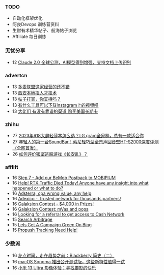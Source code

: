 ### TODO
-  自动化框架优化
-  阿良Devops 训练营资料
-  生财有术精华帖子、航海帖子浏览
-  Affiliate 每日训练

### 无忧分享
<!-- ruyo:START -->
-  12 [Claude 2.0 全球公测，AI模型得到增强，支持文档上传识别](https://51.ruyo.net/18428.html)<!-- ruyo:END -->

### advertcn
<!-- advertcn:START -->
-  13 [多麦联盟这家经营的还不错](https://www.advertcn.com/forum.php?mod=viewthread&tid=111194)
-  13 [西安本地招人才技术](https://www.advertcn.com/forum.php?mod=viewthread&tid=111193)
-  13 [帖子打赏，你支持吗？](https://www.advertcn.com/forum.php?mod=viewthread&tid=111191)
-  13 [有什么工具可以下载Instagram上的视频吗](https://www.advertcn.com/forum.php?mod=viewthread&tid=111190)
-  13 [大佬们 有没有靠谱的渠道 购买美国长期卡](https://www.advertcn.com/forum.php?mod=viewthread&tid=111187)<!-- advertcn:END -->

### zhihu
<!-- zhihu:START -->
-  27 [2023年618大屏轻薄本怎么选？LG gram全家桶，总有一款适合你](http://zhuanlan.zhihu.com/p/632641888?utm_campaign=rss&utm_medium=rss&utm_source=rss&utm_content=title)
-  27 [年轻人的第一台SoundBar！索尼轻巧型全景声回音壁HT-S2000深度评测（全网首发）](http://zhuanlan.zhihu.com/p/630990296?utm_campaign=rss&utm_medium=rss&utm_source=rss&utm_content=title)
-  26 [如何评价密室逃脱游戏《长安乱》？](http://www.zhihu.com/question/563950552/answer/3045961312?utm_campaign=rss&utm_medium=rss&utm_source=rss&utm_content=title)<!-- zhihu:END -->

### afflift
<!-- afflift:START -->
-  16 [Step 7 - Add our BeMob Postback to MOBIPIUM](https://afflift.com/f/threads/step-7-add-our-bemob-postback-to-mobipium.2944/)
-  16 [Help! RTX Traffic Died Today! Anyone have any insight into what happened or what to do?](https://afflift.com/f/threads/help-rtx-traffic-died-today-anyone-have-any-insight-into-what-happened-or-what-to-do.10847/)
-  16 [Adsterra, cpa wrong value, any help](https://afflift.com/f/threads/adsterra-cpa-wrong-value-any-help.11288/)
-  16 [Adexico - Trusted network for thousands partners!](https://afflift.com/f/threads/adexico-trusted-network-for-thousands-partners.5592/)
-  16 [Galaksion Contest - $4,000 in Prizes!](https://afflift.com/f/threads/galaksion-contest-4-000-in-prizes.11219/)
-  16 [Galaksion Contest: mVas and pops](https://afflift.com/f/threads/galaksion-contest-mvas-and-pops.11292/)
-  16 [Looking for a referral to get access to Cash Network](https://afflift.com/f/threads/looking-for-a-referral-to-get-access-to-cash-network.11291/)
-  15 [Search Arbitrage](https://afflift.com/f/threads/search-arbitrage.11289/)
-  15 [Lets Get A Campaign Green On Bing](https://afflift.com/f/threads/lets-get-a-campaign-green-on-bing.9391/)
-  15 [Propush Tracking Need Help!](https://afflift.com/f/threads/propush-tracking-need-help.11290/)<!-- afflift:END -->

### 少数派
<!-- sspai:START -->
-  16 [花点时间，走在趋势之前：Blackberry 简史（二）](https://sspai.com/prime/story/vintage-tech-stories-blackberry-2)
-  16 [macOS Sonoma 推出公开测试版，这些新特性值得一试](https://sspai.com/post/81185)
-  16 [小米 13 Ultra 影像体验：寻找摄影的快乐](https://sspai.com/post/81076)<!-- sspai:END -->
